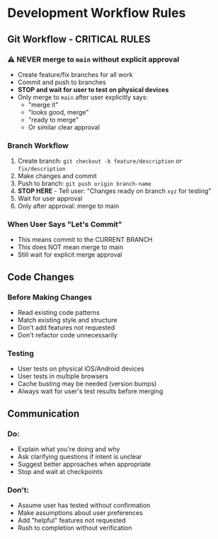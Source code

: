 # Development Workflow Rules

## Git Workflow - CRITICAL RULES

### ⚠️ NEVER merge to `main` without explicit approval
- Create feature/fix branches for all work
- Commit and push to branches
- **STOP and wait for user to test on physical devices**
- Only merge to `main` after user explicitly says:
  - "merge it"
  - "looks good, merge"
  - "ready to merge"
  - Or similar clear approval

### Branch Workflow
1. Create branch: `git checkout -b feature/description` or `fix/description`
2. Make changes and commit
3. Push to branch: `git push origin branch-name`
4. **STOP HERE** - Tell user: "Changes ready on branch `xyz` for testing"
5. Wait for user approval
6. Only after approval: merge to main

### When User Says "Let's Commit"
- This means commit to the CURRENT BRANCH
- This does NOT mean merge to main
- Still wait for explicit merge approval

## Code Changes

### Before Making Changes
- Read existing code patterns
- Match existing style and structure
- Don't add features not requested
- Don't refactor code unnecessarily

### Testing
- User tests on physical iOS/Android devices
- User tests in multiple browsers
- Cache busting may be needed (version bumps)
- Always wait for user's test results before merging

## Communication

### Do:
- Explain what you're doing and why
- Ask clarifying questions if intent is unclear
- Suggest better approaches when appropriate
- Stop and wait at checkpoints

### Don't:
- Assume user has tested without confirmation
- Make assumptions about user preferences
- Add "helpful" features not requested
- Rush to completion without verification

